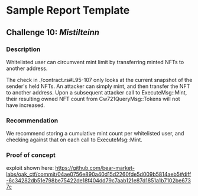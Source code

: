 # Sample Report Template

## Challenge 10: *Mistilteinn*

### Description

Whitelisted user can circumvent mint limit by transferring minted NFTs to another address.

The check in ./contract.rs#L95-107 only looks at the current snapshot of the sender's held NFTs. An attacker can simply mint, and then transfer the NFT to another address. Upon a subsequent attacker call to ExecuteMsg::Mint, their resulting owned NFT count from Cw721QueryMsg::Tokens will not have increased.

### Recommendation

We recommend storing a cumulative mint count per whitelisted user, and checking against that on each call to ExecuteMsg::Mint.

### Proof of concept

exploit shown here: https://github.com/bear-market-labs/oak_ctf/commit/04ae0756e890a40d15d2260fde5d009b5814aeb5#diff-6c34282db51e798be75422de18f404dd79c7aab121e87d1851a1b7102be6737c

```rust

```
